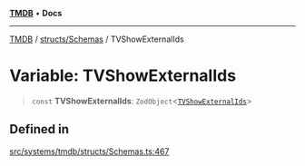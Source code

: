 [**TMDB**](../../../README.md) • **Docs**

***

[TMDB](../../../README.md) / [structs/Schemas](../README.md) / TVShowExternalIds

# Variable: TVShowExternalIds

> `const` **TVShowExternalIds**: `ZodObject`\<[`TVShowExternalIds`](../type-aliases/TVShowExternalIds.md)\>

## Defined in

[src/systems/tmdb/structs/Schemas.ts:467](https://github.com/Norviah/media-hub/blob/e3dc67aa1738d9ad44e6a4419ef7e26de86e1452/src/systems/tmdb/structs/Schemas.ts#L467)
